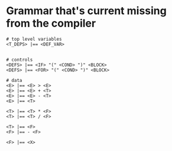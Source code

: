 # Grammar that's current missing from the compiler

```text
# top level variables
<T_DEPS> |== <DEF_VAR>


# controls
<DEFS> |== <IF> "(" <COND> ")" <BLOCK>
<DEFS> |== <FOR> "(" <COND> ")" <BLOCK>

# data
<E> |== <E> > <E>
<E> |== <E> + <T>
<E> |== <E> - <T>
<E> |== <T>

<T> |== <T> * <F>
<T> |== <T> / <F>

<T> |== <F>
<F> |== - <F>

<F> |== <X>

```
